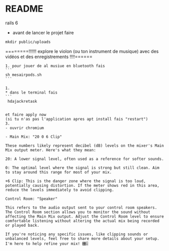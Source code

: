 # README
rails 6 

- avant de lancer le projet faire


```
mkdir public/uploads
```

========!!!!!! explore le violon (ou ton instrument de musique) avec des vidéos et des enregistrements !!!!======

~~~~~~> enregistre toi et ajoute ton accompagnement  pour jouer et t'enregistrer
1. pour jouer de al musiue en bluetooth fais
```
sh mesairpods.sh
```

1.
* dans le terminal fais 
```
 hdajackretask 


et faire apply now
(si tu n'as pas l'application apres apt install fais "restart")
3.
- ouvrir chromium

- Main Mix: "20 0 6 Clip"

These numbers likely represent decibel (dB) levels on the mixer's Main Mix output meter. Here's what they mean:

20: A lower signal level, often used as a reference for softer sounds.

0: The optimal level where the signal is strong but still clean. Aim to stay around this range for most of your mix.

+6 Clip: This is the danger zone where the signal is too loud, potentially causing distortion. If the meter shows red in this area, reduce the levels immediately to avoid clipping.

Control Room: "Speaker"

This refers to the audio output sent to your control room speakers. The Control Room section allows you to monitor the sound without affecting the Main Mix output. Adjust the Control Room level to ensure comfortable listening without altering the actual mix being recorded or played back.

If you're noticing any specific issues, like clipping sounds or unbalanced levels, feel free to share more details about your setup. I'm here to help refine your mix! 🎛️🎚️


